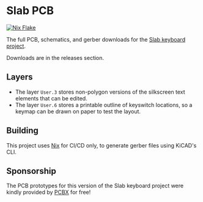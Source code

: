 # Slab PCB

[![Nix Flake](https://img.shields.io/badge/NIX%20FLAKE-5277C3.svg?logo=NixOS&logoColor=white)](https://nixos.org)

The full PCB, schematics, and gerber downloads for the [Slab keyboard project](https://github.com/headblockhead/slab).

Downloads are in the releases section.

## Layers

- The layer `User.3` stores non-polygon versions of the silkscreen text elements that can be edited.
- The layer `User.6` stores a printable outline of keyswitch locations, so a keymap can be drawn on paper to test the layout.

## Building

This project uses [Nix](https://nixos.org) for CI/CD only, to generate gerber files using KiCAD's CLI.

## Sponsorship

The PCB prototypes for this version of the Slab keyboard project were kindly provided by [PCBX](https://link.pcbx.com/fddd) for free!
